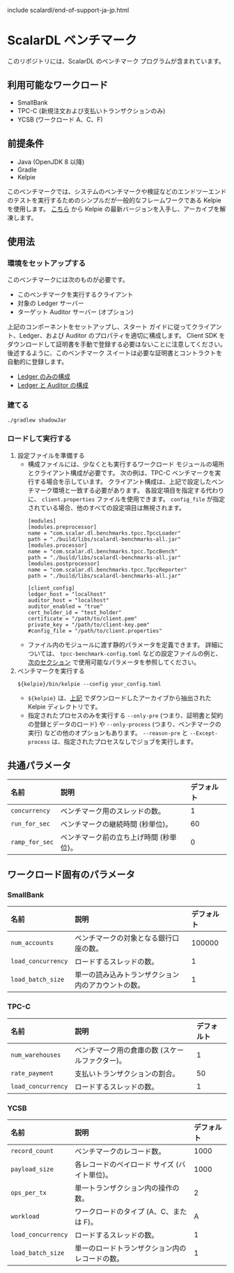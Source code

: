 include scalardl/end-of-support-ja-jp.html

# ScalarDL ベンチマーク

このリポジトリには、ScalarDL のベンチマーク プログラムが含まれています。

## 利用可能なワークロード

- SmallBank
- TPC-C (新規注文および支払いトランザクションのみ)
- YCSB (ワークロード A、C、F)

## 前提条件

- Java (OpenJDK 8 以降)
- Gradle
- Kelpie

このベンチマークでは、システムのベンチマークや検証などのエンドツーエンドのテストを実行するためのシンプルだが一般的なフレームワークである Kelpie を使用します。 [こちら](https://github.com/scalar-labs/kelpie) から Kelpie の最新バージョンを入手し、アーカイブを解凍します。

## 使用法

### 環境をセットアップする

このベンチマークには次のものが必要です。
- このベンチマークを実行するクライアント
- 対象の Ledger サーバー
- ターゲット Auditor サーバー (オプション)

上記のコンポーネントをセットアップし、スタート ガイドに従ってクライアント、Ledger、および Auditor のプロパティを適切に構成します。 Client SDK をダウンロードして証明書を手動で登録する必要はないことに注意してください。 後述するように、このベンチマーク スイートは必要な証明書とコントラクトを自動的に登録します。

- [Ledger のみの構成](https://github.com/scalar-labs/scalardl/blob/master/docs/getting-started.md)
- [Ledger と Auditor の構成](https://github.com/scalar-labs/scalardl/blob/master/docs/getting-started-auditor.md)

### 建てる

```console
./gradlew shadowJar
```

### ロードして実行する

1. 設定ファイルを準備する
   - 構成ファイルには、少なくとも実行するワークロード モジュールの場所とクライアント構成が必要です。 次の例は、TPC-C ベンチマークを実行する場合を示しています。 クライアント構成は、上記で設定したベンチマーク環境と一致する必要があります。 各設定項目を指定する代わりに、 `client.properties` ファイルを使用できます。 `config_file` が指定されている場合、他のすべての設定項目は無視されます。
     ```
     [modules]
     [modules.preprocessor]
     name = "com.scalar.dl.benchmarks.tpcc.TpccLoader"
     path = "./build/libs/scalardl-benchmarks-all.jar"
     [modules.processor]
     name = "com.scalar.dl.benchmarks.tpcc.TpccBench"
     path = "./build/libs/scalardl-benchmarks-all.jar"
     [modules.postprocessor]
     name = "com.scalar.dl.benchmarks.tpcc.TpccReporter"
     path = "./build/libs/scalardl-benchmarks-all.jar"

     [client_config]
     ledger_host = "localhost"
     auditor_host = "localhost"
     auditor_enabled = "true"
     cert_holder_id = "test_holder"
     certificate = "/path/to/client.pem"
     private_key = "/path/to/client-key.pem"
     #config_file = "/path/to/client.properties"
     ```
   - ファイル内のモジュールに渡す静的パラメータを定義できます。 詳細については、 `tpcc-benchmark-config.toml` などの設定ファイルの例と、[次のセクション](#common-parameters) で使用可能なパラメータを参照してください。
2. ベンチマークを実行する
   ```
   ${kelpie}/bin/kelpie --config your_config.toml
   ```
   - `${kelpie}` は、[上記](#prerequisites) でダウンロードしたアーカイブから抽出された Kelpie ディレクトリです。
   - 指定されたプロセスのみを実行する `--only-pre` (つまり、証明書と契約の登録とデータのロード) や `--only-process` (つまり、ベンチマークの実行) などの他のオプションもあります。 `--reason-pre` と `--Except-process` は、指定されたプロセスなしでジョブを実行します。

## 共通パラメータ

| 名前            | 説明                               | デフォルト |
|:---------------|:----------------------------------|:----------|
| `concurrency`  | ベンチマーク用のスレッドの数。         | 1         |
| `run_for_sec`  | ベンチマークの継続時間 (秒単位)。      | 60        |
| `ramp_for_sec` | ベンチマーク前の立ち上げ時間 (秒単位)。 | 0         |

## ワークロード固有のパラメータ

### SmallBank

| 名前            | 説明                               | デフォルト |
|:-------------------|:----------------------------------------------------|:--------|
| `num_accounts`     | ベンチマークの対象となる銀行口座の数。           | 100000  |
| `load_concurrency` | ロードするスレッドの数。                      | 1       |
| `load_batch_size`  | 単一の読み込みトランザクション内のアカウントの数。 | 1       |

### TPC-C

| 名前                | 説明                                     | デフォルト |
|:-------------------|:-----------------------------------------|:---------|
| `num_warehouses`   | ベンチマーク用の倉庫の数 (スケールファクター)。 | 1        |
| `rate_payment`     | 支払いトランザクションの割合。                | 50       |
| `load_concurrency` | ロードするスレッドの数。                     | 1        |

### YCSB

| 名前                | 説明                                   | デフォルト |
|:-------------------|:---------------------------------------|:---------|
| `record_count`     | ベンチマークのレコード数。                 | 1000     |
| `payload_size`     | 各レコードのペイロード サイズ (バイト単位)。  | 1000    |
| `ops_per_tx`       | 単一トランザクション内の操作の数。           | 2       |
| `workload`         | ワークロードのタイプ (A、C、または F)。     | A        |
| `load_concurrency` | ロードするスレッドの数。                   | 1        |
| `load_batch_size`  | 単一のロードトランザクション内のレコードの数。 | 1        |
